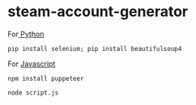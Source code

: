 # steam-account-generator
For[ Python](https://www.python.org/downloads/)

`pip install selenium; pip install beautifulsoup4`


For [Javascript](https://nodejs.org/en/download/)

`npm install puppeteer`

`node script.js`
